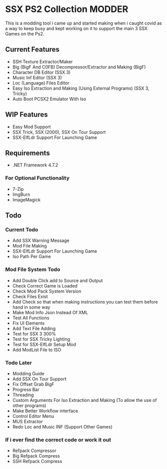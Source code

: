 
# SSX PS2 Collection MODDER

This is a modding tool i came up and started making when i caught covid as a way to keep busy and kept working on it to support the main 3 SSX Games on the Ps2.

## Current Features
- SSH Texture Extractor/Maker
- Big (BigF And C0FB) Decompressor/Extractor and Making (BigF)
- Character DB Editor (SSX 3)
- Music Inf Editor (SSX 3)
- Loc (Language) Files Editor
- Easy Iso Extraction and Making (Using External Programs) (SSX 3, Tricky)
- Auto Boot PCSX2 Emulator With Iso

## WIP Features
- Easy Mod Support
- SSX Trick, SSX (2000), SSX On Tour Support
- SSX-ElfLdr Support For Launching Game

## Requirements

- .NET Framework 4.7.2

### For Optional Functionality
- 7-Zip
- ImgBurn
- ImageMagick

## Todo

### Current Todo
- Add SSX Warning Message
- Mod File Making
- SSX-ElfLdr Support For Launching Game
- Iso Path Per Game

### Mod File System Todo
- Add Double Click add to Source and Output
- Check Correct Game is Loaded
- Check Mod Pack System Version
- Check Files Exist
- Add Check so that when making instructions you can test them before hand in some way
- Make Mod Info Json Instead Of XML
- Test All Functions
- Fix UI Elements
- Add Text File Adding
- Test for SSX 3 300%
- Test for SSX Tricky Lighting
- Test for SSX-ElfLdr Setup Mod
- Add ModList File to ISO

### Todo Later
- Modding Guide
- Add SSX On Tour Support
- Fix Offset Grab BigF
- Progress Bar
- Threading
- Custom Arguments For Iso Extraction and Making (To allow the use of other programs)
- Make Better Workflow interface
- Control Editor Menu
- MUS Extractor
- Redo Loc and Music INF (Support Other Games)

### If i ever find the correct code or work it out
- Refpack Compressor
- Big Refpack Compress
- SSH Refpack Compress
